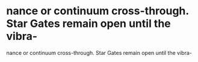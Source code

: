 # nance or continuum cross-through.  Star Gates remain open until the vibra-

nance or continuum cross-through.  Star Gates remain open until the vibra-